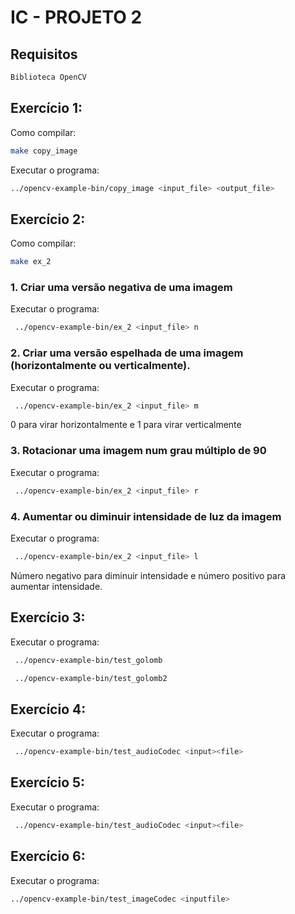 # IC - PROJETO 2
## Requisitos
```bash
Biblioteca OpenCV
```
## Exercício 1:
Como compilar:
```bash
make copy_image
```
Executar o programa:
```bash
../opencv-example-bin/copy_image <input_file> <output_file>
```

## Exercício 2:
Como compilar:
```bash
make ex_2
```
### 1. Criar uma versão negativa de uma imagem
Executar o programa:
```bash
 ../opencv-example-bin/ex_2 <input_file> n
```
### 2. Criar uma versão espelhada de uma imagem (horizontalmente ou verticalmente).
Executar o programa:
```bash
 ../opencv-example-bin/ex_2 <input_file> m
```
0 para virar horizontalmente e 1 para virar verticalmente
### 3. Rotacionar uma imagem num grau múltiplo de 90
Executar o programa:
```bash
 ../opencv-example-bin/ex_2 <input_file> r
```

### 4. Aumentar ou diminuir intensidade de luz da imagem
Executar o programa:
```bash
 ../opencv-example-bin/ex_2 <input_file> l
```
Número negativo para diminuir intensidade e número positivo para aumentar intensidade.

## Exercício 3:
Executar o programa:
```bash
 ../opencv-example-bin/test_golomb
```
```bash
 ../opencv-example-bin/test_golomb2
```

## Exercício 4:
Executar o programa:
```bash
 ../opencv-example-bin/test_audioCodec <input><file>
```
## Exercício 5:
Executar o programa:
```bash
 ../opencv-example-bin/test_audioCodec <input><file>
 ```
## Exercício 6:
Executar o programa:
```bash
../opencv-example-bin/test_imageCodec <inputfile>
```
